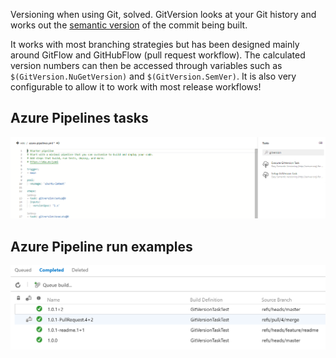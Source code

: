 Versioning when using Git, solved. GitVersion looks at your Git history and works out the [semantic version](http://semver.org) of the commit being built.

It works with most branching strategies but has been designed mainly around GitFlow and GitHubFlow (pull request workflow). The calculated version numbers can then be accessed through variables such as `$(GitVersion.NuGetVersion)` and `$(GitVersion.SemVer)`. It is also very configurable to allow it to work with most release workflows!

## Azure Pipelines tasks

![Azure Pipelines Tasks](screenshots/pipeline-editor-tasks.png)

## Azure Pipeline run examples

![Azure Pipelines Runs](screenshots/builds.png)
